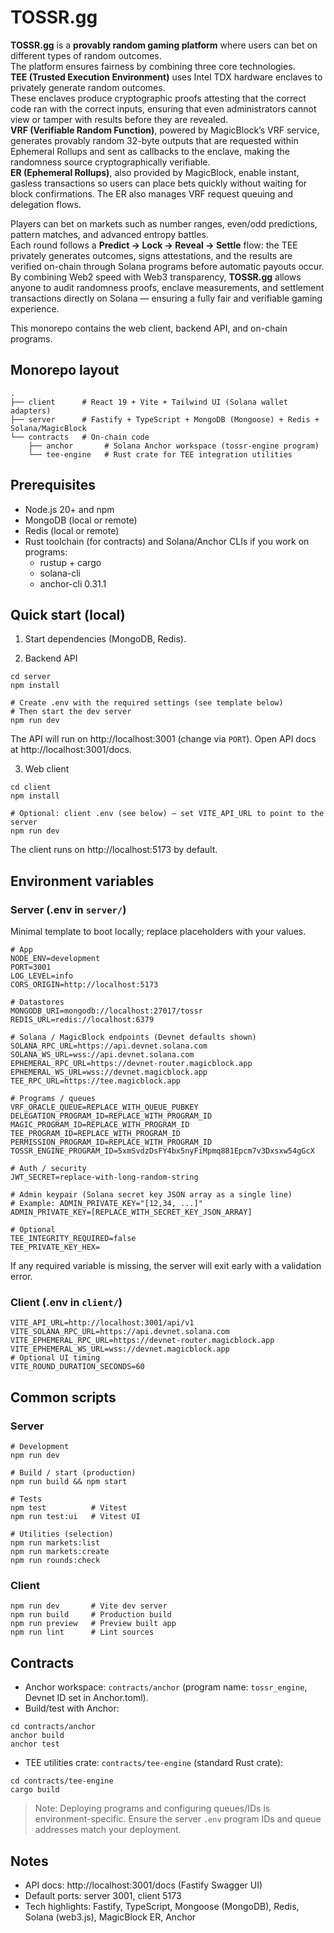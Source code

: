 # TOSSR.gg

**TOSSR.gg** is a **provably random gaming platform** where users can bet on different types of random outcomes.  
The platform ensures fairness by combining three core technologies.  
**TEE (Trusted Execution Environment)** uses Intel TDX hardware enclaves to privately generate random outcomes.  
These enclaves produce cryptographic proofs attesting that the correct code ran with the correct inputs, ensuring that even administrators cannot view or tamper with results before they are revealed.  
**VRF (Verifiable Random Function)**, powered by MagicBlock’s VRF service, generates provably random 32-byte outputs that are requested within Ephemeral Rollups and sent as callbacks to the enclave, making the randomness source cryptographically verifiable.  
**ER (Ephemeral Rollups)**, also provided by MagicBlock, enable instant, gasless transactions so users can place bets quickly without waiting for block confirmations. The ER also manages VRF request queuing and delegation flows.  

Players can bet on markets such as number ranges, even/odd predictions, pattern matches, and advanced entropy battles.  
Each round follows a **Predict → Lock → Reveal → Settle** flow: the TEE privately generates outcomes, signs attestations, and the results are verified on-chain through Solana programs before automatic payouts occur.  
By combining Web2 speed with Web3 transparency, **TOSSR.gg** allows anyone to audit randomness proofs, enclave measurements, and settlement transactions directly on Solana — ensuring a fully fair and verifiable gaming experience.

This monorepo contains the web client, backend API, and on-chain programs.

## Monorepo layout

```
.
├── client      # React 19 + Vite + Tailwind UI (Solana wallet adapters)
├── server      # Fastify + TypeScript + MongoDB (Mongoose) + Redis + Solana/MagicBlock
└── contracts   # On-chain code
    ├── anchor       # Solana Anchor workspace (tossr-engine program)
    └── tee-engine   # Rust crate for TEE integration utilities
```

## Prerequisites

- Node.js 20+ and npm
- MongoDB (local or remote)
- Redis (local or remote)
- Rust toolchain (for contracts) and Solana/Anchor CLIs if you work on programs:
  - rustup + cargo
  - solana-cli
  - anchor-cli 0.31.1

## Quick start (local)

1) Start dependencies (MongoDB, Redis).

2) Backend API

```
cd server
npm install

# Create .env with the required settings (see template below)
# Then start the dev server
npm run dev
```

The API will run on http://localhost:3001 (change via `PORT`). Open API docs at http://localhost:3001/docs.

3) Web client

```
cd client
npm install

# Optional: client .env (see below) — set VITE_API_URL to point to the server
npm run dev
```

The client runs on http://localhost:5173 by default.

## Environment variables

### Server (.env in `server/`)

Minimal template to boot locally; replace placeholders with your values.

```
# App
NODE_ENV=development
PORT=3001
LOG_LEVEL=info
CORS_ORIGIN=http://localhost:5173

# Datastores
MONGODB_URI=mongodb://localhost:27017/tossr
REDIS_URL=redis://localhost:6379

# Solana / MagicBlock endpoints (Devnet defaults shown)
SOLANA_RPC_URL=https://api.devnet.solana.com
SOLANA_WS_URL=wss://api.devnet.solana.com
EPHEMERAL_RPC_URL=https://devnet-router.magicblock.app
EPHEMERAL_WS_URL=wss://devnet.magicblock.app
TEE_RPC_URL=https://tee.magicblock.app

# Programs / queues
VRF_ORACLE_QUEUE=REPLACE_WITH_QUEUE_PUBKEY
DELEGATION_PROGRAM_ID=REPLACE_WITH_PROGRAM_ID
MAGIC_PROGRAM_ID=REPLACE_WITH_PROGRAM_ID
TEE_PROGRAM_ID=REPLACE_WITH_PROGRAM_ID
PERMISSION_PROGRAM_ID=REPLACE_WITH_PROGRAM_ID
TOSSR_ENGINE_PROGRAM_ID=5xmSvdzDsFY4bx5nyFiMpmq881Epcm7v3Dxsxw54gGcX

# Auth / security
JWT_SECRET=replace-with-long-random-string

# Admin keypair (Solana secret key JSON array as a single line)
# Example: ADMIN_PRIVATE_KEY="[12,34, ...]"
ADMIN_PRIVATE_KEY=[REPLACE_WITH_SECRET_KEY_JSON_ARRAY]

# Optional
TEE_INTEGRITY_REQUIRED=false
TEE_PRIVATE_KEY_HEX=
```

If any required variable is missing, the server will exit early with a validation error.

### Client (.env in `client/`)

```
VITE_API_URL=http://localhost:3001/api/v1
VITE_SOLANA_RPC_URL=https://api.devnet.solana.com
VITE_EPHEMERAL_RPC_URL=https://devnet-router.magicblock.app
VITE_EPHEMERAL_WS_URL=wss://devnet.magicblock.app
# Optional UI timing
VITE_ROUND_DURATION_SECONDS=60
```

## Common scripts

### Server

```
# Development
npm run dev

# Build / start (production)
npm run build && npm start

# Tests
npm test          # Vitest
npm run test:ui   # Vitest UI

# Utilities (selection)
npm run markets:list
npm run markets:create
npm run rounds:check
```

### Client

```
npm run dev       # Vite dev server
npm run build     # Production build
npm run preview   # Preview built app
npm run lint      # Lint sources
```

## Contracts

- Anchor workspace: `contracts/anchor` (program name: `tossr_engine`, Devnet ID set in Anchor.toml).
- Build/test with Anchor:

```
cd contracts/anchor
anchor build
anchor test
```

- TEE utilities crate: `contracts/tee-engine` (standard Rust crate):

```
cd contracts/tee-engine
cargo build
```

> Note: Deploying programs and configuring queues/IDs is environment-specific. Ensure the server `.env` program IDs and queue addresses match your deployment.

## Notes

- API docs: http://localhost:3001/docs (Fastify Swagger UI)
- Default ports: server 3001, client 5173
- Tech highlights: Fastify, TypeScript, Mongoose (MongoDB), Redis, Solana (web3.js), MagicBlock ER, Anchor
